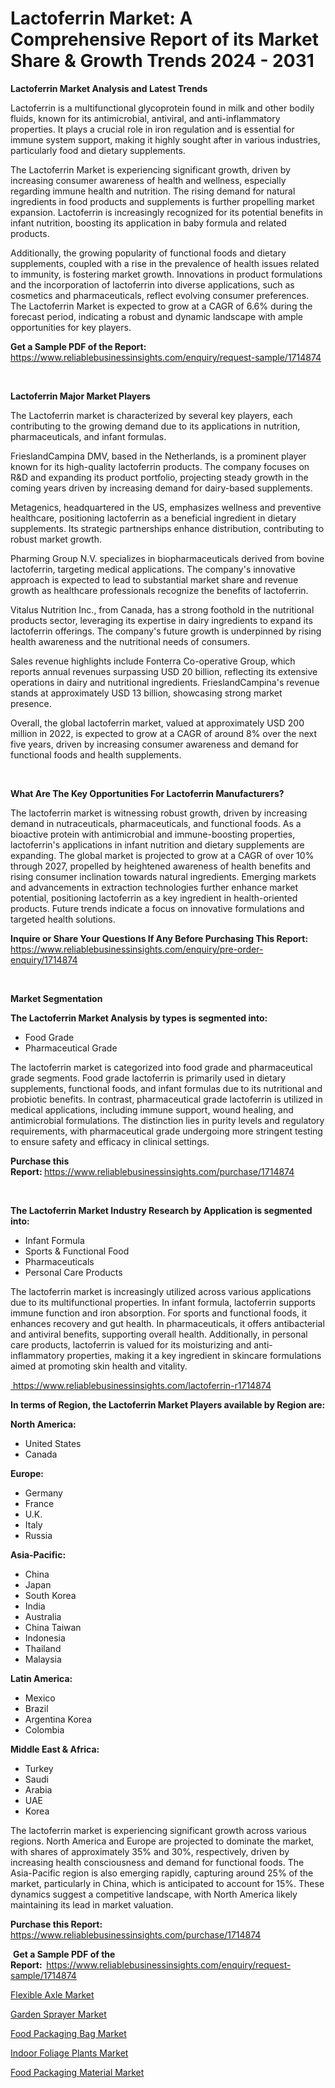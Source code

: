 <p><h1>Lactoferrin Market: A Comprehensive Report of its Market Share & Growth Trends 2024 - 2031</h1></p><p><strong>Lactoferrin Market Analysis and Latest Trends</strong></p>
<p><p>Lactoferrin is a multifunctional glycoprotein found in milk and other bodily fluids, known for its antimicrobial, antiviral, and anti-inflammatory properties. It plays a crucial role in iron regulation and is essential for immune system support, making it highly sought after in various industries, particularly food and dietary supplements.</p><p>The Lactoferrin Market is experiencing significant growth, driven by increasing consumer awareness of health and wellness, especially regarding immune health and nutrition. The rising demand for natural ingredients in food products and supplements is further propelling market expansion. Lactoferrin is increasingly recognized for its potential benefits in infant nutrition, boosting its application in baby formula and related products.</p><p>Additionally, the growing popularity of functional foods and dietary supplements, coupled with a rise in the prevalence of health issues related to immunity, is fostering market growth. Innovations in product formulations and the incorporation of lactoferrin into diverse applications, such as cosmetics and pharmaceuticals, reflect evolving consumer preferences. The Lactoferrin Market is expected to grow at a CAGR of 6.6% during the forecast period, indicating a robust and dynamic landscape with ample opportunities for key players.</p></p>
<p><strong>Get a Sample PDF of the Report:&nbsp;</strong> <a href="https://www.reliablebusinessinsights.com/enquiry/request-sample/1714874?utm_campaign=1563&utm_medium=2&utm_source=Github&utm_content=ia&utm_term=23102024&utm_id=lactoferrin">https://www.reliablebusinessinsights.com/enquiry/request-sample/1714874</a></p>
<p>&nbsp;</p>
<p><strong>Lactoferrin Major Market Players</strong></p>
<p><p>The Lactoferrin market is characterized by several key players, each contributing to the growing demand due to its applications in nutrition, pharmaceuticals, and infant formulas. </p><p>FrieslandCampina DMV, based in the Netherlands, is a prominent player known for its high-quality lactoferrin products. The company focuses on R&D and expanding its product portfolio, projecting steady growth in the coming years driven by increasing demand for dairy-based supplements.</p><p>Metagenics, headquartered in the US, emphasizes wellness and preventive healthcare, positioning lactoferrin as a beneficial ingredient in dietary supplements. Its strategic partnerships enhance distribution, contributing to robust market growth.</p><p>Pharming Group N.V. specializes in biopharmaceuticals derived from bovine lactoferrin, targeting medical applications. The company's innovative approach is expected to lead to substantial market share and revenue growth as healthcare professionals recognize the benefits of lactoferrin.</p><p>Vitalus Nutrition Inc., from Canada, has a strong foothold in the nutritional products sector, leveraging its expertise in dairy ingredients to expand its lactoferrin offerings. The company's future growth is underpinned by rising health awareness and the nutritional needs of consumers.</p><p>Sales revenue highlights include Fonterra Co-operative Group, which reports annual revenues surpassing USD 20 billion, reflecting its extensive operations in dairy and nutritional ingredients. FrieslandCampina's revenue stands at approximately USD 13 billion, showcasing strong market presence.</p><p>Overall, the global lactoferrin market, valued at approximately USD 200 million in 2022, is expected to grow at a CAGR of around 8% over the next five years, driven by increasing consumer awareness and demand for functional foods and health supplements.</p></p>
<p>&nbsp;</p>
<p><strong>What Are The Key Opportunities For Lactoferrin Manufacturers?</strong></p>
<p><p>The lactoferrin market is witnessing robust growth, driven by increasing demand in nutraceuticals, pharmaceuticals, and functional foods. As a bioactive protein with antimicrobial and immune-boosting properties, lactoferrin's applications in infant nutrition and dietary supplements are expanding. The global market is projected to grow at a CAGR of over 10% through 2027, propelled by heightened awareness of health benefits and rising consumer inclination towards natural ingredients. Emerging markets and advancements in extraction technologies further enhance market potential, positioning lactoferrin as a key ingredient in health-oriented products. Future trends indicate a focus on innovative formulations and targeted health solutions.</p></p>
<p><strong>Inquire or Share Your Questions If Any Before Purchasing This Report:</strong> <a href="https://www.reliablebusinessinsights.com/enquiry/pre-order-enquiry/1714874?utm_campaign=1563&utm_medium=2&utm_source=Github&utm_content=ia&utm_term=23102024&utm_id=lactoferrin">https://www.reliablebusinessinsights.com/enquiry/pre-order-enquiry/1714874</a></p>
<p>&nbsp;</p>
<p><strong>Market Segmentation</strong></p>
<p><strong>The Lactoferrin Market Analysis by types is segmented into:</strong></p>
<p><ul><li>Food Grade</li><li>Pharmaceutical Grade</li></ul></p>
<p><p>The lactoferrin market is categorized into food grade and pharmaceutical grade segments. Food grade lactoferrin is primarily used in dietary supplements, functional foods, and infant formulas due to its nutritional and probiotic benefits. In contrast, pharmaceutical grade lactoferrin is utilized in medical applications, including immune support, wound healing, and antimicrobial formulations. The distinction lies in purity levels and regulatory requirements, with pharmaceutical grade undergoing more stringent testing to ensure safety and efficacy in clinical settings.</p></p>
<p><strong>Purchase this Report:&nbsp;</strong><a href="https://www.reliablebusinessinsights.com/purchase/1714874?utm_campaign=1563&utm_medium=2&utm_source=Github&utm_content=ia&utm_term=23102024&utm_id=lactoferrin">https://www.reliablebusinessinsights.com/purchase/1714874</a></p>
<p>&nbsp;</p>
<p><strong>The Lactoferrin Market Industry Research by Application is segmented into:</strong></p>
<p><ul><li>Infant Formula</li><li>Sports & Functional Food</li><li>Pharmaceuticals</li><li>Personal Care Products</li></ul></p>
<p><p>The lactoferrin market is increasingly utilized across various applications due to its multifunctional properties. In infant formula, lactoferrin supports immune function and iron absorption. For sports and functional foods, it enhances recovery and gut health. In pharmaceuticals, it offers antibacterial and antiviral benefits, supporting overall health. Additionally, in personal care products, lactoferrin is valued for its moisturizing and anti-inflammatory properties, making it a key ingredient in skincare formulations aimed at promoting skin health and vitality.</p></p>
<p><a href="https://www.reliablebusinessinsights.com/lactoferrin-r1714874?utm_campaign=1563&utm_medium=2&utm_source=Github&utm_content=ia&utm_term=23102024&utm_id=lactoferrin">&nbsp;https://www.reliablebusinessinsights.com/lactoferrin-r1714874</a></p>
<p><strong>In terms of Region, the Lactoferrin Market Players available by Region are:</strong></p>
<p>
    <p> <strong> North America: </strong>
        <ul>
            <li>United States</li>
            <li>Canada</li>
        </ul>
        </p> 
    <p> <strong> Europe: </strong>
        <ul>
            <li>Germany</li>
            <li>France</li>
            <li>U.K.</li>
            <li>Italy</li>
            <li>Russia</li>
        </ul>
        </p> 
    <p> <strong> Asia-Pacific: </strong>
        <ul>
            <li>China</li>
            <li>Japan</li>
            <li>South Korea</li>
            <li>India</li>
            <li>Australia</li>
            <li>China Taiwan</li>
            <li>Indonesia</li>
            <li>Thailand</li>
            <li>Malaysia</li>
        </ul>
        </p> 
    <p> <strong> Latin America: </strong>
        <ul>
            <li>Mexico</li>
            <li>Brazil</li>
            <li>Argentina Korea</li>
            <li>Colombia</li>
        </ul>
        </p> 
    <p> <strong> Middle East & Africa: </strong>
        <ul>
            <li>Turkey</li>
            <li>Saudi</li>
            <li>Arabia</li>
            <li>UAE</li>
            <li>Korea</li>
        </ul>
    </p>
    </p>
<p><p>The lactoferrin market is experiencing significant growth across various regions. North America and Europe are projected to dominate the market, with shares of approximately 35% and 30%, respectively, driven by increasing health consciousness and demand for functional foods. The Asia-Pacific region is also emerging rapidly, capturing around 25% of the market, particularly in China, which is anticipated to account for 15%. These dynamics suggest a competitive landscape, with North America likely maintaining its lead in market valuation.</p></p>
<p><strong>Purchase this Report: </strong><a href="https://www.reliablebusinessinsights.com/purchase/1714874?utm_campaign=1563&utm_medium=2&utm_source=Github&utm_content=ia&utm_term=23102024&utm_id=lactoferrin">https://www.reliablebusinessinsights.com/purchase/1714874</a></p>
<p>&nbsp;<strong>Get a Sample PDF of the Report:&nbsp;&nbsp;</strong><a href="https://www.reliablebusinessinsights.com/enquiry/request-sample/1714874?utm_campaign=1563&utm_medium=2&utm_source=Github&utm_content=ia&utm_term=23102024&utm_id=lactoferrin">https://www.reliablebusinessinsights.com/enquiry/request-sample/1714874</a></p>
<p><strong></strong></p>
<p><p><a href="https://www.linkedin.com/pulse/flexible-axle-landscape-product-spectrum-market-trajectories-2ikxc?utm_campaign=1563&utm_medium=2&utm_source=Github&utm_content=ia&utm_term=23102024&utm_id=lactoferrin">Flexible Axle Market</a></p><p><a href="https://www.linkedin.com/pulse/garden-sprayer-market-forecasts-trends-impact-analysis-2024--syfbc?utm_campaign=1563&utm_medium=2&utm_source=Github&utm_content=ia&utm_term=23102024&utm_id=lactoferrin">Garden Sprayer Market</a></p><p><a href="https://www.linkedin.com/pulse/food-packaging-bag-market-size-type-product-global-industry-analysis-ty9ac?utm_campaign=1563&utm_medium=2&utm_source=Github&utm_content=ia&utm_term=23102024&utm_id=lactoferrin">Food Packaging Bag Market</a></p><p><a href="https://www.linkedin.com/pulse/pulse-indoor-foliage-plants-rhythms-change-market-resonance-2024-2031-hlwpc?utm_campaign=1563&utm_medium=2&utm_source=Github&utm_content=ia&utm_term=23102024&utm_id=lactoferrin">Indoor Foliage Plants Market</a></p><p><a href="https://www.linkedin.com/pulse/food-packaging-material-market-size-share-growth-analysis-type-wvfkc?utm_campaign=1563&utm_medium=2&utm_source=Github&utm_content=ia&utm_term=23102024&utm_id=lactoferrin">Food Packaging Material Market</a></p></p>